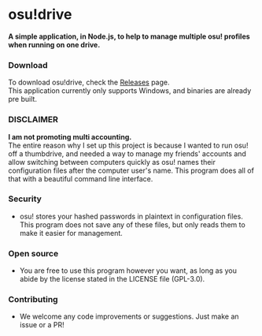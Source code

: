 # osu!drive
**A simple application, in Node.js, to help to manage multiple osu! profiles when running on one drive.**  

### Download
To download osu!drive, check the [Releases](https://github.com/thaddeuskkr/osudrive/releases) page.  
This application currently only supports Windows, and binaries are already pre built.

### DISCLAIMER
**I am not promoting multi accounting.**  
The entire reason why I set up this project is because I wanted to run osu! off a thumbdrive, and needed a way to manage my friends' accounts and allow switching between computers quickly as osu! names their configuration files after the computer user's name. This program does all of that with a beautiful command line interface.  

### Security  
- osu! stores your hashed passwords in plaintext in configuration files. This program does not save any of these files, but only reads them to make it easier for management.  

### Open source  
- You are free to use this program however you want, as long as you abide by the license stated in the LICENSE file (GPL-3.0).  

### Contributing  
- We welcome any code improvements or suggestions. Just make an issue or a PR!  